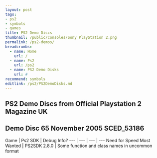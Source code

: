 ```yaml
---
layout: post
tags: 
- ps2
- symbols
- games
title: PS2 Demo Discs
thumbnail: /public/consoles/Sony PlayStation 2.png
permalink: /ps2-demos/
breadcrumbs:
  - name: Home
    url: /
  - name: Ps2
    url: /ps2
  - name: PS2 Demo Disks
    url: #
recommend: symbols
editlink: /ps2/PS2DemoDisks.md
---
```


## PS2 Demo Discs from Official Playstation 2 Magazine UK

## Demo Disc 65 November 2005 SCED_53186
Game | Ps2 SDK | Debug Info?
--- | --- | --- | ---
Need for Speed Most Wanted | PS2SDK 2.8.0 | Some function and class names in uncommon format

